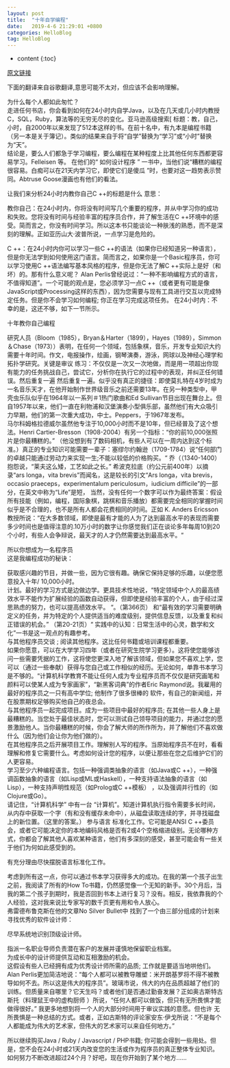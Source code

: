 ```yaml
---
layout: post
title:  "十年自学编程"
date:   2019-4-6 21:29:01 +0800
categories: HelloBlog
tag: HelloBlog
---
```


* content
{:toc}

[原文链接](https://norvig.com/21-days.html)

下面的翻译来自谷歌翻译,意思可能不太对，但应该不会影响理解。

为什么每个人都如此匆忙？  
走进任何书店，你会看到如何在24小时内自学Java，以及在几天或几小时内教授C，SQL，Ruby，算法等的无穷无尽的变化。亚马逊高级搜索[ 标题：教，自己，小时，自2000年以来发现了512本这样的书。在前十名中，有九本是编程书籍（另一本是关于簿记）。类似的结果来自于将“自学”替换为“学习”或“小时”替换为“天”。  
结论是，要么人们都急于学习编程，要么编程在某种程度上比其他任何东西都更容易学习。Felleisen 等。 在他们的“ 如何设计程序 ” 一书中，当他们说“糟糕的编程很容易。白痴可以在21天内学习它，即使它们是傻瓜 ”时，也要对这一趋势表示赞同。Abtruse Goose漫画也有他们的看法。  

让我们来分析24小时内教你自己C ++的标题是什么 意思：  

教你自己：在24小时内，你将没有时间写几个重要的程序，并从中学习你的成功和失败。您将没有时间与经验丰富的程序员合作，并了解生活在C ++环境中的感受。简而言之，你没有时间学习。所以这本书只能谈论一种肤浅的熟悉，而不是深刻的理解。正如亚历山大·波普所说，一点学习是危险的。  

C ++：在24小时内你可以学习一些C ++的语法（如果你已经知道另一种语言），但是你无法学到如何使用这门语言。简而言之，如果你是一个Basic程序员，你可以学习使用C ++语法编写基本风格的程序，但是你无法了解C ++实际上是好（和坏）的。那有什么意义呢？ Alan Perlis曾经说过：“一种不影响编程方式的语言，不值得知道”。一个可能的观点是，您必须学习一点C ++（或者更有可能是像JavaScript或Processing这样的东西），因为您需要与现有工具进行交互以完成特定任务。但是你不会学习如何编程; 你正在学习完成这项任务。
在24小时内：不幸的是，这还不够，如下一节所示。

十年教你自己编程

研究人员（Bloom（1985），Bryan＆Harter（1899），Hayes（1989），Simmon＆Chase（1973））表明，在任何一个领域，包括象棋，音乐，开发专业知识大约需要十年时间。作文，电报操作，绘画，钢琴演奏，游泳，网球以及神经心理学和拓扑学研究。关键是审议 练习：不仅仅是一次又一次地做，而是用一项超出你现有能力的任务挑战自己，尝试它，分析你在执行它的过程中的表现，并纠正任何错误。然后重复一遍 然后重复一遍。似乎没有真正的捷径：即使莫扎特在4岁时成为一名音乐天才，在他开始制作世界级音乐之前还需要13年。在另一种类型中，甲壳虫乐队似乎在1964年以一系列＃1热门歌曲和Ed Sullivan节目出现在舞台上。但自1957年以来，他们一直在利物浦和汉堡演奏小型俱乐部，虽然他们有大众吸引力早期，他们的第一次重大成功，中士。Peppers，于1967年发布。  
马尔科姆格拉德威尔虽然他专注于10,000小时而不是10年，但已经普及了这个想法。Henri Cartier-Bresson（1908-2004）有另一个指标：“你的前10,000张照片是你最糟糕的。” （他没想到有了数码相机，有些人可以在一周内达到这个标准。）真正的专业知识可能需要一辈子：塞缪尔约翰逊（1709-1784）说“任何部门的卓越只能通过劳动力来实现一生;不能以较低的价格购买。“ 乔（（1340-1400）抱怨说，“莱夫这么矮，工艺如此之长。” 希波克拉底（约公元前400年）以摘录“ars longa，vita brevis”而闻名，这是较长的引文“Ars longa，vita brevis，occasio praeceps，experimentalum periculosum，iudicium difficile”的一部分，在英文中称为“Life”是短， 当然，没有任何一个数字可以作为最终答案：假设所有技能（例如，编程，国际象棋，跳棋和音乐播放）都需要完全相同的掌握时间似乎是不合理的，也不是所有人都会花费相同的时间。正如 K. Anders Ericsson教授所说：“在大多数领域，即使是最有才能的人为了达到最高水平的表现而需要多少时间也是值得注意的.10万小时的数字让你感觉我们正在谈论多年每周10到20个小时，有些人会争辩说，最天才的人才仍然需要达到最高水平。“

所以你想成为一名程序员  
这是我编程成功的秘诀：  

获取感兴趣的节目，并做一些，因为它很有趣。确保它保持足够的乐趣，以便您愿意投入十年/ 10,000小时。  
计划。最好的学习方式是边做边学。更具技术性地说，“特定领域中个人的最高绩效水平不能作为扩展经验的函数自动获得，但即使是经验丰富的个人，由于经过深思熟虑的努力，也可以提高绩效水平。 “。（第366页） 和“最有效的学习需要明确定义的任务，并为特定的个人提供适当的难度级别，提供信息反馈，以及重复和纠正错误的机会。” （第20-21页）“ 实践中的认知：日常生活中的心灵，数学和文化”一书是这一观点的有趣参考。  
与其他程序员交谈 ; 阅读其他程序。这比任何书籍或培训课程都重要。  
如果你愿意，可以在大学学习四年（或者在研究生院学习更多）。这将使您能够访问一些需要凭据的工作，这将使您更深入地了解该领域，但如果您不喜欢上学，您可以（通过一些奉献）获得与您自己或工作相似的经历。无论如何，单靠书本学习是不够的。“计算机科学教育不能让任何人成为专业程序员而不仅仅是研究画笔和颜料可以使某人成为专家画家”，“新黑客词典”的作者Eric Raymond说。我雇用的最好的程序员之一只有高中学位; 他制作了很多很棒的 软件，有自己的新闻组，并在股票期权足够购买他自己的夜总会。  
与其他程序员一起完成项目。成为一些项目中最好的程序员; 在其他一些人身上是最糟糕的。当您处于最佳状态时，您可以测试自己领导项目的能力，并通过您的愿景激励他人。当你最糟糕的时候，你会了解大师的所作所为，并了解他们不喜欢做什么（因为他们会让你为他们做的）。  
在其他程序员之后开展项目工作。理解别人写的程序。当原始程序员不在时，看看理解和修复它需要什么。考虑如何设计您的程序，以便让那些在您之后维护它们的人更容易。  
学习至少六种编程语言。包括一种强调类抽象的语言（如Java或C ++），一种强调函数抽象的语言（如Lisp或ML或Haskell），一种支持语法抽象的语言（如Lisp），一种支持声明性规范（如Prolog或C ++模板） ，以及强调并行性的（如Clojure或Go）。  
请记住，“计算机科学” 中有一台 “计算机”。知道计算机执行指令需要多长时间，从内存中获取一个字（有和没有缓存未命中），从磁盘读取连续的字，并寻找磁盘上的新位置。（这里的答案。）
参与语言 标准化工作。它可能是ANSI C ++委员会，或者它可能决定你的本地编码风格是否有2或4个空格缩进级别。无论哪种方式，你都会了解其他人喜欢某种语言，他们有多深刻的感受，甚至可能会有一些关于他们为何如此感受到的。  

有充分理由尽快摆脱语言标准化工作。  

考虑到所有这一点，你可以通过书本学习获得多大的成功。在我的第一个孩子出生之前，我阅读了所有的How To书籍，仍然感觉像一个无知的新手。30个月后，当我的第二个孩子到期时，我是否回到书本上进行复习？没有。相反，我依靠我的个人经验，这对我来说比专家写的数千页更有用和令人放心。  
弗雷德布鲁克斯在他的文章No Silver Bullet中 找到了一个由三部分组成的计划来寻找优秀的软件设计师：  

尽早系统地识别顶级设计师。  

指派一名职业导师负责潜在客户的发展并谨慎地保留职业档案。  
为成长中的设计师提供互动和互相激励的机会。  
这假设有些人已经拥有成为优秀设计师所需的品质; 工作就是要适当地哄他们。 Alan Perlis更加简洁地说：“每个人都可以被教导雕塑：米开朗基罗将不得不被教导如何不去。所以这是伟大的程序员”。玻璃市说，伟大的内在品质超越了他们的训练。但质量来自哪里？它天生吗？或者他们是否通过勤奋发展？正如奥古斯特古斯托（料理鼠王中的虚构厨师 ）所说，“任何人都可以做饭，但只有无所畏惧才能做得很好。” 我更多地想到将一个人的大部分时间用于审议实践的意愿。但也许 无所畏惧是一种总结的方式。或者，正如古斯特的评论家安东·伊戈所说：“不是每个人都能成为伟大的艺术家，但伟大的艺术家可以来自任何地方。”  

所以继续购买Java / Ruby / Javascript / PHP书籍; 你可能会得到一些用处。但是，您不会在24小时或21天内改变您的生活或作为程序员的真正整体专业知识。如何努力不断改进超过24个月？好吧，现在你开始到了某个地方......
